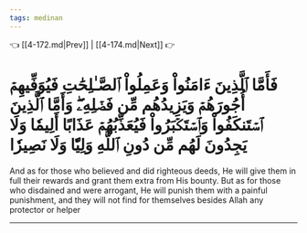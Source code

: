 ```yaml
---
tags: medinan
---
```


👈 [[4-172.md|Prev]] | [[4-174.md|Next]] 👉

# فَأَمَّا ٱلَّذِينَ ءَامَنُواْ وَعَمِلُواْ ٱلصَّـٰلِحَٰتِ فَيُوَفِّيهِمۡ أُجُورَهُمۡ وَيَزِيدُهُم مِّن فَضۡلِهِۦۖ وَأَمَّا ٱلَّذِينَ ٱسۡتَنكَفُواْ وَٱسۡتَكۡبَرُواْ فَيُعَذِّبُهُمۡ عَذَابًا أَلِيمٗا وَلَا يَجِدُونَ لَهُم مِّن دُونِ ٱللَّهِ وَلِيّٗا وَلَا نَصِيرٗا

And as for those who believed and did righteous deeds, He will give them in full their rewards and grant them extra from His bounty. But as for those who disdained and were arrogant, He will punish them with a painful punishment, and they will not find for themselves besides Allah any protector or helper

---

